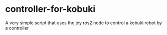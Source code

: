 # controller-for-kobuki
A very simple script that uses the joy ros2 node to control a kobuki robot by a controller
